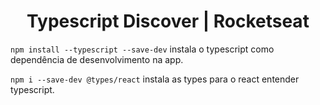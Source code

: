 <h1 align="center">Typescript Discover | Rocketseat</h1>

``` npm install --typescript --save-dev ``` instala o typescript como dependência de desenvolvimento na app.

``` npm i --save-dev @types/react ``` instala as types para o react entender typescript.
